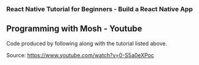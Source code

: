 ### React Native Tutorial for Beginners - Build a React Native App
## Programming with Mosh - Youtube

Code produced by following along with the tutorial listed above.

Source: https://www.youtube.com/watch?v=0-S5a0eXPoc
